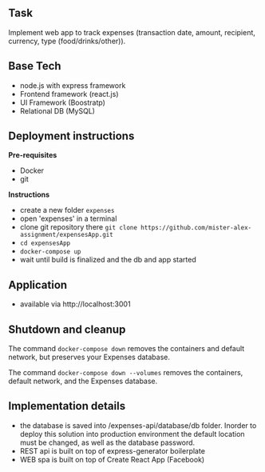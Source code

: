 ## Task
Implement web app to track expenses (transaction date, amount, recipient, currency, type (food/drinks/other)).

## Base Tech
- node.js with express framework
- Frontend framework (react.js)
- UI Framework (Boostratp)
- Relational DB (MySQL)

## Deployment instructions
**Pre-requisites**
- Docker
- git

**Instructions**
- create a new folder `expenses`
- open 'expenses' in a terminal
- clone git repository there `git clone https://github.com/mister-alex-assignment/expensesApp.git`
- `cd expensesApp`
- `docker-compose up`
- wait until build is finalized and the db and app started

## Application
- available via http://localhost:3001

## Shutdown and cleanup
The command `docker-compose down` removes the containers and default network, but preserves your Expenses database.

The command `docker-compose down --volumes` removes the containers, default network, and the Expenses database.

## Implementation details
- the database is saved into /expenses-api/database/db folder. Inorder to deploy this solution into production environment the default location must be changed, as well as the database password.
- REST api is built on top of express-generator boilerplate
- WEB spa is built on top of Create React App (Facebook)